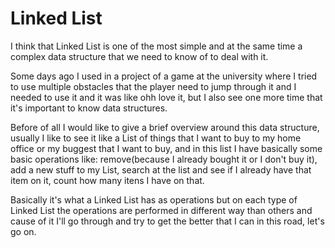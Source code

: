 <h1 id="Linked-List">Linked List</h1>

I think that Linked List is one of the most simple and at the same time a complex data structure that we need to know of to deal with it.

Some days ago I used in a project of a game at the university where I tried to use multiple obstacles that the player need to jump through it and I needed to use it and it was like ohh love it, but I also see one more time that it's important to know data structures.

Before of all I would like to give a brief overview around this data structure, usually I like to see it like a List of things that I want to buy to my home office or my buggest that I want to buy, and in this list I have basically some basic operations like: remove(because I already bought it or I don't buy it), add a new stuff to my List, search at the list and see if I already have that item on it, count how many itens I have on that.

Basically it's what a Linked List has as operations but on each type of Linked List the operations are performed in different way than others and cause of it I'll go through and try to get the better that I can in this road, let's go on.


